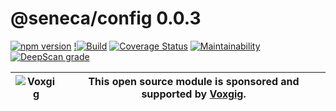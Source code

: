 # @seneca/config 0.0.3

[![npm version](https://badge.fury.io/js/%40seneca%2Fconfig.svg)](https://badge.fury.io/js/%40seneca%2Fconfig)
[!![Build](https://github.com/senecajs/seneca-config/workflows/build/badge.svg)](https://github.com/senecajs/seneca-config/actions?query=workflow%3Abuild)
[![Coverage Status](https://coveralls.io/repos/github/senecajs/seneca-config/badge.svg?branch=main)](https://coveralls.io/github/senecajs/seneca-config?branch=main)
[![Maintainability](https://api.codeclimate.com/v1/badges/17d7d12f1360d7cbf45c/maintainability)](https://codeclimate.com/github/senecajs/seneca-config/maintainability)
[![DeepScan grade](https://deepscan.io/api/teams/5016/projects/14183/branches/257047/badge/grade.svg)](https://deepscan.io/dashboard#view=project&tid=5016&pid=14183&bid=257047)



| ![Voxgig](https://www.voxgig.com/res/img/vgt01r.png) | This open source module is sponsored and supported by [Voxgig](https://www.voxgig.com). |
|---|---|


<!--START:options-->
<!--END:options-->

<!--START:action-list-->
<!--END:action-list-->

<!--START:action-desc-->
<!--END:action-desc-->


